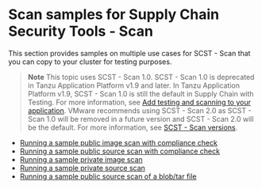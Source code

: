 # Scan samples for Supply Chain Security Tools - Scan

This section provides samples on multiple use cases for SCST - Scan that you can copy to your cluster for testing purposes.

> **Note** This topic uses SCST - Scan 1.0. SCST - Scan 1.0 is deprecated in
Tanzu Application Platform v1.9 and later. In Tanzu Application Platform v1.9, SCST - Scan 1.0 is
still the default in Supply Chain with Testing. For more information, see [Add testing and scanning to your application](../getting-started/add-test-and-security.hbs.md#add-testing-and-scanning-to-your-application).
VMware recommends using SCST - Scan 2.0 as SCST - Scan 1.0 will be removed in a future version and
SCST - Scan 2.0 will be the default. For more information, see [SCST - Scan versions](./overview.hbs.md).

- [Running a sample public image scan with compliance check](public-image-compliance.md)
- [Running a sample public source scan with compliance check](public-source-compliance.md)
- [Running a sample private image scan](private-image.md)
- [Running a sample private source scan](private-source.md)
- [Running a sample public source scan of a blob/tar file](blob.md)
